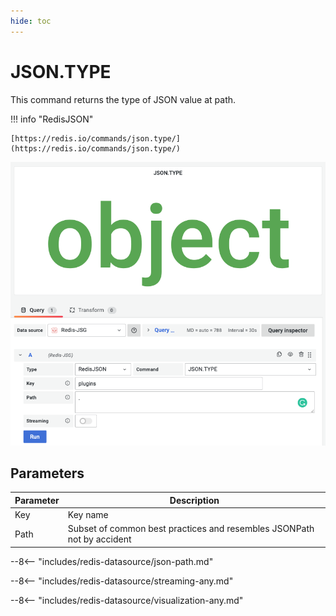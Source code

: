 ```yaml
---
hide: toc
---
```


# JSON.TYPE

This command returns the type of JSON value at path.

!!! info "RedisJSON"

    [https://redis.io/commands/json.type/](https://redis.io/commands/json.type/)

![JSON.TYPE](../../images/redis-datasource/commands/json-type.png)

## Parameters

| Parameter | Description                                                            |
| --------- | ---------------------------------------------------------------------- |
| Key       | Key name                                                               |
| Path      | Subset of common best practices and resembles JSONPath not by accident |

--8<-- "includes/redis-datasource/json-path.md"

--8<-- "includes/redis-datasource/streaming-any.md"

--8<-- "includes/redis-datasource/visualization-any.md"
